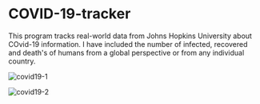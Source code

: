 # COVID-19-tracker

This program tracks real-world data from Johns Hopkins University about COvid-19 information.  I have included the number of infected, recovered and death's of humans from a global perspective or from any individual country.  

![covid19-1](https://user-images.githubusercontent.com/71102533/109241958-43c30f00-77a8-11eb-914d-07fd95259e7d.PNG)

![covid19-2](https://user-images.githubusercontent.com/71102533/109241980-4f163a80-77a8-11eb-81f9-cbe1869ec4a2.PNG)

